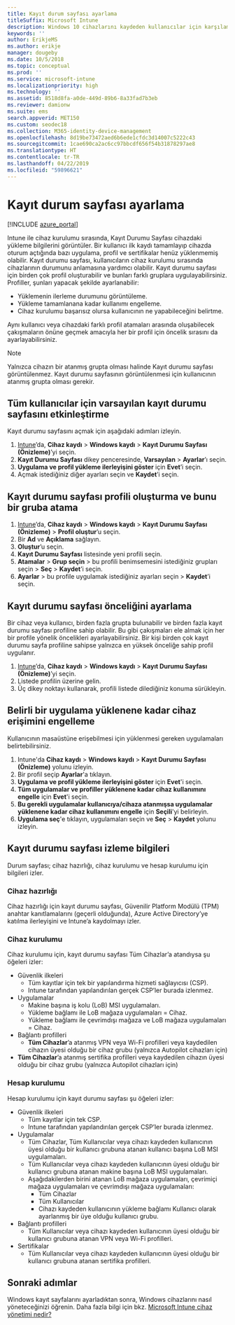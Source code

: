 ```yaml
---
title: Kayıt durum sayfası ayarlama
titleSuffix: Microsoft Intune
description: Windows 10 cihazlarını kaydeden kullanıcılar için karşılama sayfası ayarlayın.
keywords: ''
author: ErikjeMS
ms.author: erikje
manager: dougeby
ms.date: 10/5/2018
ms.topic: conceptual
ms.prod: ''
ms.service: microsoft-intune
ms.localizationpriority: high
ms.technology: ''
ms.assetid: 8518d8fa-a0de-449d-89b6-8a33fad7b3eb
ms.reviewer: damionw
ms.suite: ems
search.appverid: MET150
ms.custom: seodec18
ms.collection: M365-identity-device-management
ms.openlocfilehash: 8d19be73472aed6b6ede1cfdc3d14007c5222c43
ms.sourcegitcommit: 1cae690ca2ac6cc97bbcdf656f54b31878297ae8
ms.translationtype: HT
ms.contentlocale: tr-TR
ms.lasthandoff: 04/22/2019
ms.locfileid: "59896621"
---
```

# <a name="set-up-an-enrollment-status-page"></a>Kayıt durum sayfası ayarlama
 
[!INCLUDE [azure_portal](./includes/azure_portal.md)]
 
Intune ile cihaz kurulumu sırasında, Kayıt Durumu Sayfası cihazdaki yükleme bilgilerini görüntüler. Bir kullanıcı ilk kaydı tamamlayıp cihazda oturum açtığında bazı uygulama, profil ve sertifikalar henüz yüklenmemiş olabilir. Kayıt durumu sayfası, kullanıcıların cihaz kurulumu sırasında cihazlarının durumunu anlamasına yardımcı olabilir. Kayıt durumu sayfası için birden çok profil oluşturabilir ve bunları farklı gruplara uygulayabilirsiniz. Profiller, şunları yapacak şekilde ayarlanabilir:
- Yüklemenin ilerleme durumunu görüntüleme.
- Yükleme tamamlanana kadar kullanımı engelleme.
- Cihaz kurulumu başarısız olursa kullanıcının ne yapabileceğini belirtme.

Aynı kullanıcı veya cihazdaki farklı profil atamaları arasında oluşabilecek çakışmaların önüne geçmek amacıyla her bir profil için öncelik sırasını da ayarlayabilirsiniz.

> [!NOTE]
> Yalnızca cihazın bir atanmış grupta olması halinde Kayıt durumu sayfası görüntülenmez. Kayıt durumu sayfasının görüntülenmesi için kullanıcının atanmış grupta olması gerekir.

## <a name="turn-on-default-enrollment-status-page-for-all-users"></a>Tüm kullanıcılar için varsayılan kayıt durumu sayfasını etkinleştirme

Kayıt durumu sayfasını açmak için aşağıdaki adımları izleyin.
 
1. [Intune](https://aka.ms/intuneportal)’da, **Cihaz kaydı** > **Windows kaydı** > **Kayıt Durumu Sayfası (Önizleme)**’yi seçin.
2. **Kayıt Durumu Sayfası** dikey penceresinde, **Varsayılan** > **Ayarlar**’ı seçin.
3. **Uygulama ve profil yükleme ilerleyişini göster** için **Evet**’i seçin.
4. Açmak istediğiniz diğer ayarları seçin ve **Kaydet**’i seçin.

## <a name="create-enrollment-status-page-profile-and-assign-to-a-group"></a>Kayıt durumu sayfası profili oluşturma ve bunu bir gruba atama

1. [Intune](https://aka.ms/intuneportal)’da, **Cihaz kaydı** > **Windows kaydı** > **Kayıt Durumu Sayfası (Önizleme)** > **Profil oluştur**’u seçin.
2. Bir **Ad** ve **Açıklama** sağlayın.
3. **Oluştur**’u seçin.
4. **Kayıt Durumu Sayfası** listesinde yeni profili seçin.
5. **Atamalar** > **Grup seçin** > bu profili benimsemesini istediğiniz grupları seçin > **Seç** > **Kaydet**’i seçin.
6. **Ayarlar** > bu profile uygulamak istediğiniz ayarları seçin > **Kaydet**’i seçin.

## <a name="set-the-enrollment-status-page-priority"></a>Kayıt durumu sayfası önceliğini ayarlama

Bir cihaz veya kullanıcı, birden fazla grupta bulunabilir ve birden fazla kayıt durumu sayfası profiline sahip olabilir. Bu gibi çakışmaları ele almak için her bir profile yönelik öncelikleri ayarlayabilirsiniz. Bir kişi birden çok kayıt durumu sayfa profiline sahipse yalnızca en yüksek önceliğe sahip profil uygulanır.

1. [Intune](https://aka.ms/intuneportal)’da, **Cihaz kaydı** > **Windows kaydı** > **Kayıt Durumu Sayfası (Önizleme)**’yi seçin.
2. Listede profilin üzerine gelin.
3. Üç dikey noktayı kullanarak, profili listede dilediğiniz konuma sürükleyin.

## <a name="block-access-to-a-device-until-a-specific-application-is-installed"></a>Belirli bir uygulama yüklenene kadar cihaz erişimini engelleme

Kullanıcının masaüstüne erişebilmesi için yüklenmesi gereken uygulamaları belirtebilirsiniz.

1. Intune'da **Cihaz kaydı** > **Windows kaydı** > **Kayıt Durumu Sayfası (Önizleme)** yolunu izleyin.
2. Bir profil seçip **Ayarlar**'a tıklayın.
3. **Uygulama ve profil yükleme ilerleyişini göster** için **Evet**'i seçin.
4. **Tüm uygulamalar ve profiller yüklenene kadar cihaz kullanımını engelle** için **Evet**'i seçin.
5. **Bu gerekli uygulamalar kullanıcıya/cihaza atanmışsa uygulamalar yüklenene kadar cihaz kullanımını engelle** için **Seçili**'yi belirleyin.
 6. **Uygulama seç**'e tıklayın, uygulamaları seçin ve **Seç** > **Kaydet** yolunu izleyin.

## <a name="enrollment-status-page-tracking-information"></a>Kayıt durumu sayfası izleme bilgileri

Durum sayfası; cihaz hazırlığı, cihaz kurulumu ve hesap kurulumu için bilgileri izler.

### <a name="device-preparation"></a>Cihaz hazırlığı

Cihaz hazırlığı için kayıt durumu sayfası, Güvenilir Platform Modülü (TPM) anahtar kanıtlamalarını (geçerli olduğunda), Azure Active Directory’ye katılma ilerleyişini ve Intune’a kaydolmayı izler.

### <a name="device-setup"></a>Cihaz kurulumu

Cihaz kurulumu için, kayıt durumu sayfası Tüm Cihazlar’a atandıysa şu öğeleri izler:
- Güvenlik ilkeleri
    - Tüm kayıtlar için tek bir yapılandırma hizmeti sağlayıcısı (CSP).
    - Intune tarafından yapılandırılan gerçek CSP’ler burada izlenmez.
- Uygulamalar
    - Makine başına iş kolu (LoB) MSI uygulamaları.
    - Yükleme bağlamı ile LoB mağaza uygulamaları = Cihaz.
    - Yükleme bağlamı ile çevrimdışı mağaza ve LoB mağaza uygulamaları = Cihaz.
- Bağlantı profilleri
    - **Tüm Cihazlar**’a atanmış VPN veya Wi-Fi profilleri veya kaydedilen cihazın üyesi olduğu bir cihaz grubu (yalnızca Autopilot cihazları için)
- **Tüm Cihazlar**’a atanmış sertifika profilleri veya kaydedilen cihazın üyesi olduğu bir cihaz grubu (yalnızca Autopilot cihazları için)

### <a name="account-setup"></a>Hesap kurulumu
Hesap kurulumu için kayıt durumu sayfası şu öğeleri izler:
- Güvenlik ilkeleri
    - Tüm kayıtlar için tek CSP.
    - Intune tarafından yapılandırılan gerçek CSP’ler burada izlenmez.
- Uygulamalar
    - Tüm Cihazlar, Tüm Kullanıcılar veya cihazı kaydeden kullanıcının üyesi olduğu bir kullanıcı grubuna atanan kullanıcı başına LoB MSI uygulamaları.
    - Tüm Kullanıcılar veya cihazı kaydeden kullanıcının üyesi olduğu bir kullanıcı grubuna atanan makine başına LoB MSI uygulamaları.
    - Aşağıdakilerden birini atanan LoB mağaza uygulamaları, çevrimiçi mağaza uygulamaları ve çevrimdışı mağaza uygulamaları:
        - Tüm Cihazlar
        - Tüm Kullanıcılar
        - Cihazı kaydeden kullanıcının yükleme bağlamı Kullanıcı olarak ayarlanmış bir üye olduğu kullanıcı grubu.
- Bağlantı profilleri
    - Tüm Kullanıcılar veya cihazı kaydeden kullanıcının üyesi olduğu bir kullanıcı grubuna atanan VPN veya Wi-Fi profilleri.
- Sertifikalar
    - Tüm Kullanıcılar veya cihazı kaydeden kullanıcının üyesi olduğu bir kullanıcı grubuna atanan sertifika profilleri.

## <a name="next-steps"></a>Sonraki adımlar
Windows kayıt sayfalarını ayarladıktan sonra, Windows cihazlarını nasıl yöneteceğinizi öğrenin. Daha fazla bilgi için bkz. [Microsoft Intune cihaz yönetimi nedir?](https://docs.microsoft.com/intune/device-management)
